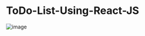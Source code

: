 # ToDo-List-Using-React-JS
![image](https://github.com/AshrithChandan/ToDo-List-Using-React-JS/assets/96688712/869c08d4-39db-48cd-aa80-9ee56fbe919b)
